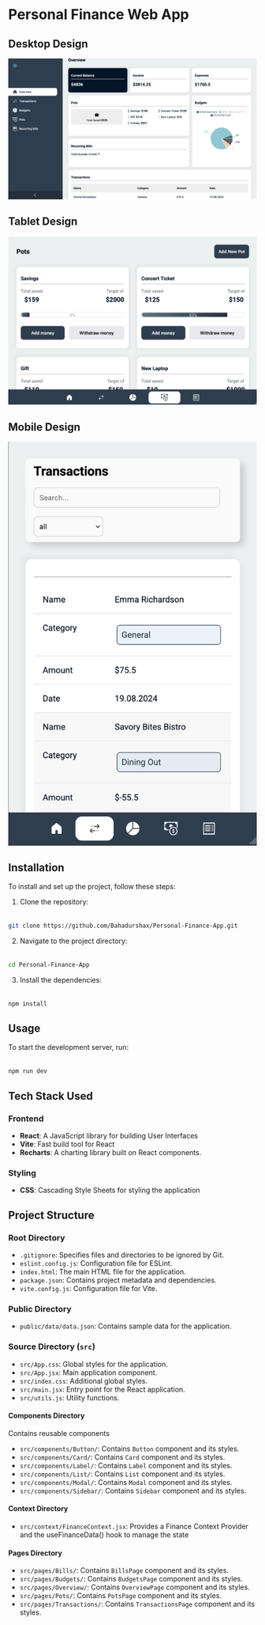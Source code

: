 # Personal Finance Web App

## Desktop Design
![Project Preview](screenshots/desktop_view.png)


## Tablet Design
![Project Preview](screenshots/tablet_view.png)


## Mobile Design
![Project Preview](screenshots/mobile_view.png)


  

## Installation

To install and set up the project, follow these steps:

  

1. Clone the repository:

```sh

git clone https://github.com/Bahadurshax/Personal-Finance-App.git

```

2. Navigate to the project directory:

```sh

cd Personal-Finance-App

```

3. Install the dependencies:

```sh

npm install

```

  

## Usage

To start the development server, run:

```sh

npm run dev

```

## Tech Stack Used

### Frontend
- **React**: A JavaScript library for building User Interfaces
- **Vite**: Fast build tool for React
- **Recharts**: A charting library built on React components.

### Styling
- **CSS**: Cascading Style Sheets for styling the application


## Project Structure


### Root Directory

- `.gitignore`: Specifies files and directories to be ignored by Git.
- `eslint.config.js`: Configuration file for ESLint.
- `index.html`: The main HTML file for the application.
- `package.json`: Contains project metadata and dependencies.
- `vite.config.js`: Configuration file for Vite.

### Public Directory

- `public/data/data.json`: Contains sample data for the application.

### Source Directory (`src`)

- `src/App.css`: Global styles for the application.
- `src/App.jsx`: Main application component.
- `src/index.css`: Additional global styles.
- `src/main.jsx`: Entry point for the React application.
- `src/utils.js`: Utility functions.


#### Components Directory
Contains reusable components

- `src/components/Button/`: Contains `Button` component and its styles.
- `src/components/Card/`: Contains `Card` component and its styles.
- `src/components/Label/`: Contains `Label` component and its styles.
- `src/components/List/`: Contains `List` component and its styles.
- `src/components/Modal/`: Contains `Modal` component and its styles.
- `src/components/Sidebar/`: Contains `Sidebar` component and its styles.

#### Context Directory

- `src/context/FinanceContext.jsx`: Provides a Finance Context Provider and the useFinanceData() hook to manage the state

#### Pages Directory

- `src/pages/Bills/`: Contains `BillsPage` component and its styles.
- `src/pages/Budgets/`: Contains `BudgetsPage` component and its styles.
- `src/pages/Overview/`: Contains `OverviewPage` component and its styles.
- `src/pages/Pots/`: Contains `PotsPage` component and its styles.
- `src/pages/Transactions/`: Contains `TransactionsPage` component and its styles.
